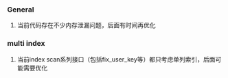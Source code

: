 ### General
1. 当前代码存在不少内存泄漏问题，后面有时间再优化

### multi index
1. 当前index scan系列接口（包括fix_user_key等）都只考虑单列索引，后面可能需要优化